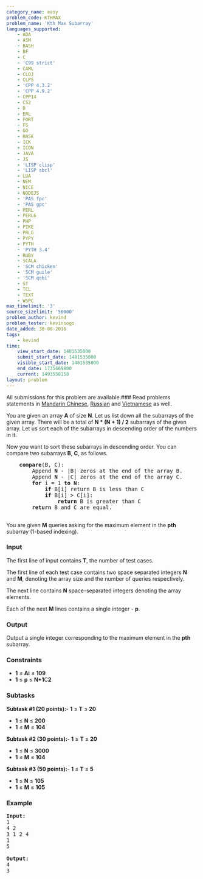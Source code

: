 ```yaml
---
category_name: easy
problem_code: KTHMAX
problem_name: 'Kth Max Subarray'
languages_supported:
    - ADA
    - ASM
    - BASH
    - BF
    - C
    - 'C99 strict'
    - CAML
    - CLOJ
    - CLPS
    - 'CPP 4.3.2'
    - 'CPP 4.9.2'
    - CPP14
    - CS2
    - D
    - ERL
    - FORT
    - FS
    - GO
    - HASK
    - ICK
    - ICON
    - JAVA
    - JS
    - 'LISP clisp'
    - 'LISP sbcl'
    - LUA
    - NEM
    - NICE
    - NODEJS
    - 'PAS fpc'
    - 'PAS gpc'
    - PERL
    - PERL6
    - PHP
    - PIKE
    - PRLG
    - PYPY
    - PYTH
    - 'PYTH 3.4'
    - RUBY
    - SCALA
    - 'SCM chicken'
    - 'SCM guile'
    - 'SCM qobi'
    - ST
    - TCL
    - TEXT
    - WSPC
max_timelimit: '3'
source_sizelimit: '50000'
problem_author: kevind
problem_tester: kevinsogo
date_added: 30-08-2016
tags:
    - kevind
time:
    view_start_date: 1481535000
    submit_start_date: 1481535000
    visible_start_date: 1481535000
    end_date: 1735669800
    current: 1493558158
layout: problem
---
```

All submissions for this problem are available.###  Read problems statements in [Mandarin Chinese](http://www.codechef.com/download/translated/DEC16/mandarin/KTHMAX.pdf), [Russian](http://www.codechef.com/download/translated/DEC16/russian/KTHMAX.pdf) and [Vietnamese](http://www.codechef.com/download/translated/DEC16/vietnamese/KTHMAX.pdf) as well.

 You are given an array **A** of size **N**. Let us list down all the subarrays of the given array. There will be a total of **N \* (N + 1) / 2** subarrays of the given array. Let us sort each of the subarrays in descending order of the numbers in it.

Now you want to sort these subarrays in descending order. You can compare two subarrays **B**, **C**, as follows.


<pre>
    <b>compare</b>(B, C):
        Append <b>N</b> - |B| zeros at the end of the array B.
        Append <b>N</b> - |C| zeros at the end of the array C.
        <b>for</b> i = 1 <b>to</b> <b>N</b>:
            <b>if</b> B[i] return B is less than C
            <b>if</b> B[i] > C[i]:
                <b>return</b> B is greater than C
        <b>return</b> B and C are equal.

</pre>

You are given **M** queries asking for the maximum element in the **pth** subarray (1-based indexing).

### Input

The first line of input contains **T**, the number of test cases.

The first line of each test case contains two space separated integers **N** and **M**, denoting the array size and the number of queries respectively.

The next line contains **N** space-separated integers denoting the array elements.

Each of the next **M** lines contains a single integer - **p**.

### Output

Output a single integer corresponding to the maximum element in the **pth** subarray.

### Constraints

- **1** ≤ **Ai** ≤ **109**
- **1** ≤ **p** ≤ ****N+1****C****2****

### Subtasks

**Subtask #1 (20 points):**- **1** ≤ **T** ≤ **20**
- **1** ≤ **N** ≤ **200**
- **1** ≤ **M** ≤ **104**

**Subtask #2 (30 points):**- **1** ≤ **T** ≤ **20**
- **1** ≤ **N** ≤ **3000**
- **1** ≤ **M** ≤ **104**

**Subtask #3 (50 points):**- **1** ≤ **T** ≤ **5**
- **1** ≤ **N** ≤ **105**
- **1** ≤ **M** ≤ **105**

### Example

<pre><b>Input:</b>
<tt>1
4 2
3 1 2 4
1
5</tt>

<b>Output:</b>
<tt>4
3</tt>
</pre>